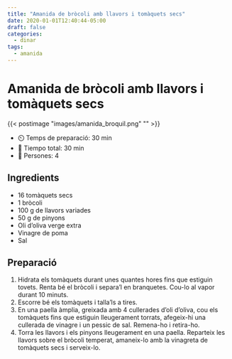 ```yaml
---
title: "Amanida de bròcoli amb llavors i tomàquets secs"
date: 2020-01-01T12:40:44-05:00
draft: false 
categories: 
  - dinar 
tags: 
  - amanida 
---
```


# Amanida de bròcoli amb llavors i tomàquets secs  

{{< postimage "images/amanida_broquil.png" "" >}}


- ⏲️  Temps de preparació: 30 min 
- 🍳 Tiempo total: 30 min 
- 🍴 Persones: 4       

## Ingredients

- 16 tomàquets secs
- 1 bròcoli
- 100 g de llavors variades
- 50 g de pinyons
- Oli d’oliva verge extra
- Vinagre de poma
- Sal
 
## Preparació

1. Hidrata els tomàquets durant unes quantes hores fins que estiguin tovets. Renta bé el bròcoli i separa’l en branquetes. Cou-lo al vapor durant 10 minuts.
2. Escorre bé els tomàquets i talla’ls a tires.
3. En una paella àmplia, greixada amb 4 cullerades d’oli d’oliva, cou els tomàquets fins que estiguin lleugerament torrats, afegeix-hi una cullerada de vinagre i un pessic de sal. Remena-ho i retira-ho.
4. Torra les llavors i els pinyons lleugerament en una paella. Reparteix les llavors sobre el bròcoli temperat, amaneix-lo amb la vinagreta de tomàquets secs i serveix-lo.


